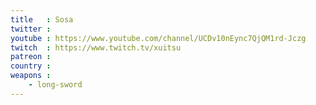 ```yaml
---
title   : Sosa
twitter :
youtube : https://www.youtube.com/channel/UCDv10nEync7QjQM1rd-Jczg
twitch  : https://www.twitch.tv/xuitsu
patreon :
country :
weapons :
    - long-sword
---
```


